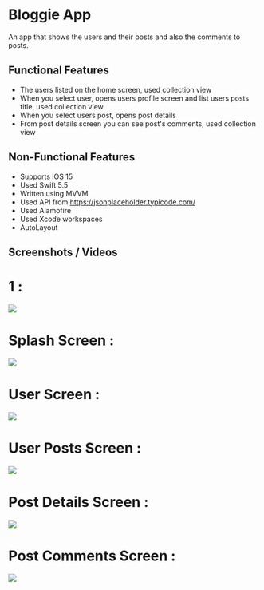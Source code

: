 # Bloggie App
An app that shows the users and their posts and also the comments to posts. 

## Functional Features
* The users listed on the home screen, used collection view
* When you select user, opens users profile screen and list users posts title, used collection view
* When you select users post, opens post details
* From post details screen you can see post's comments, used collection view 

## Non-Functional Features
* Supports iOS 15
* Used Swift 5.5
* Written using MVVM
* Used API from https://jsonplaceholder.typicode.com/
* Used Alamofire
* Used Xcode workspaces
* AutoLayout

## Screenshots / Videos


# 1 : 
![](https://github.com/zeynepgg/Homeworks/blob/master/microBloggersApp/BloggieApp%20Records/BloggieApp.gif)

# Splash Screen :
![](https://github.com/zeynepgg/Homeworks/blob/master/microBloggersApp/BloggieApp%20Records/SplashScreen.png)

# User Screen :
![](https://github.com/zeynepgg/Homeworks/blob/master/microBloggersApp/BloggieApp%20Records/UserScreen.png)

# User Posts Screen :
![](https://github.com/zeynepgg/Homeworks/blob/master/microBloggersApp/BloggieApp%20Records/UserPostsScreen.png)

# Post Details Screen :
![](https://github.com/zeynepgg/Homeworks/blob/master/microBloggersApp/BloggieApp%20Records/PostDetailsScreen.png)

# Post Comments Screen :
![](https://github.com/zeynepgg/Homeworks/blob/master/microBloggersApp/BloggieApp%20Records/PostCommentsScreen.png)

